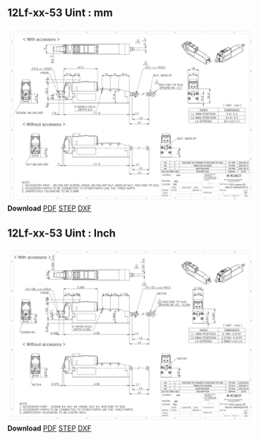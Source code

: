 ## 12Lf-xx-53 Uint : mm
![12Lf-xxF-40 Drawing](./data/ENG-ver_12Lf-xxxxx-53-Servo-Series_mm_Rev03_20250523.png)  
**Download** <a href="./data/ENG-ver_12Lf-xxxxx-53-Servo-Series_mm_Rev03_20250523.pdf" download>PDF</a> <a href="./data/12Lf-xxxxx-35-Servo-Series_Rev03_20250523.step" download>STEP</a> <a href="./data/12Lf-xxxxx-53-Servo-Seriesmm_Rev03_20250523.DXF" download>DXF</a>
## 12Lf-xx-53 Uint : Inch
![12Lf-xxF-27 Drawing](./data/ENG-ver_12Lf-xxxxx-53-Servo-Series_inch_Rev03_20250523.png)  
**Download** <a href="./data/ENG-ver_12Lf-xxxxx-53-Servo-Series_inch_Rev03_20250523.pdf" download>PDF</a> <a href="./data/12Lf-xxxxx-53-Servo-Series_Rev03_20250523.step" download>STEP</a> <a href="./data/12Lf-xxxxx-53-Servo-Seriesinch_Rev03_20250523.DXF" download>DXF</a>
